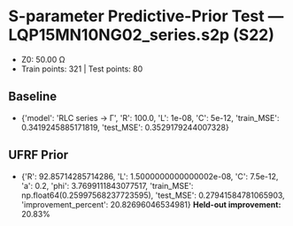 # S-parameter Predictive-Prior Test — LQP15MN10NG02_series.s2p (S22)
- Z0: 50.00 Ω
- Train points: 321  |  Test points: 80

## Baseline
- {'model': 'RLC series -> Γ', 'R': 100.0, 'L': 1e-08, 'C': 5e-12, 'train_MSE': 0.3419245885171819, 'test_MSE': 0.3529179244007328}

## UFRF Prior
- {'R': 92.85714285714286, 'L': 1.5000000000000002e-08, 'C': 7.5e-12, 'a': 0.2, 'phi': 3.7699111843077517, 'train_MSE': np.float64(0.25997568237723595), 'test_MSE': 0.27941584781065903, 'improvement_percent': 20.82696046534981}
**Held-out improvement:** 20.83%